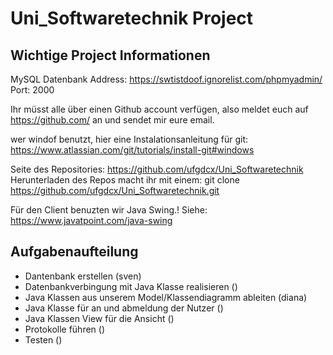 # Uni_Softwaretechnik Project

## Wichtige Project Informationen

MySQL Datenbank
Address: https://swtistdoof.ignorelist.com/phpmyadmin/
Port: 2000

Ihr müsst alle über einen Github account verfügen, also meldet euch auf
https://github.com/
an und sendet mir eure email.

wer windof benutzt, hier eine Instalationsanleitung für git:
https://www.atlassian.com/git/tutorials/install-git#windows

Seite des Repositories: https://github.com/ufgdcx/Uni_Softwaretechnik
Herunterladen des Repos macht ihr mit einem:
git clone https://github.com/ufgdcx/Uni_Softwaretechnik.git

Für den Client benuzten wir Java Swing.!
Siehe: https://www.javatpoint.com/java-swing

## Aufgabenaufteilung

* Dantenbank erstellen (sven)
* Datenbankverbingung mit Java Klasse realisieren ()
* Java Klassen aus unserem Model/Klassendiagramm ableiten (diana)
* Java Klasse für an und abmeldung der Nutzer ()
* Java Klassen View für die Ansicht ()
* Protokolle führen ()
* Testen ()




